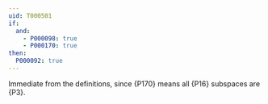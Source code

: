 ```yaml
---
uid: T000501
if:
  and:
    - P000098: true
    - P000170: true
then:
  P000092: true
---
```


Immediate from the definitions, since {P170} means all
{P16} subspaces are {P3}.
